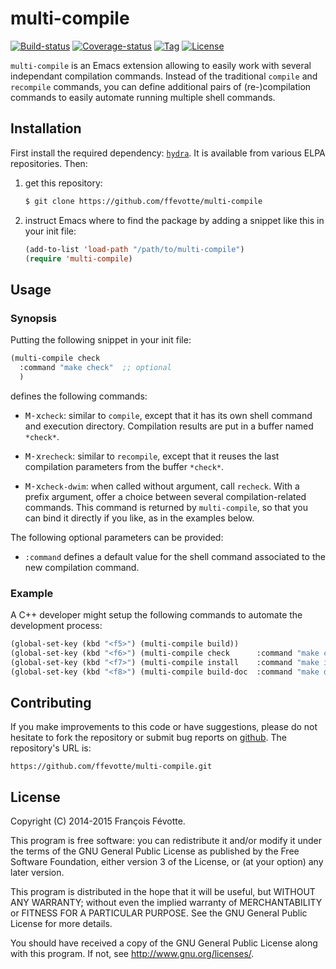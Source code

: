 # multi-compile
[![Build-status](https://travis-ci.org/ffevotte/multi-compile.svg)](https://travis-ci.org/ffevotte/multi-compile) [![Coverage-status](https://coveralls.io/repos/ffevotte/multi-compile/badge.svg?branch=master&service=github)](https://coveralls.io/github/ffevotte/multi-compile?branch=master) [![Tag](https://img.shields.io/github/tag/ffevotte/multi-compile.svg)](https://github.com/ffevotte/multi-compile/tags) [![License](https://img.shields.io/badge/license-GPL_v3-blue.svg)](http://www.gnu.org/licenses/gpl-3.0.html)


`multi-compile` is an Emacs extension allowing to easily work with several
independant compilation commands. Instead of the traditional `compile` and
`recompile` commands, you can define additional pairs of (re-)compilation
commands to easily automate running multiple shell commands.

## Installation

First install the required dependency:
[`hydra`](http://github.com/abo-abo/hydra). It is available from various ELPA
repositories. Then:

1. get this repository:

   ```sh
   $ git clone https://github.com/ffevotte/multi-compile
   ```

2. instruct Emacs where to find the package by adding a snippet like this in
   your init file:

   ```lisp
   (add-to-list 'load-path "/path/to/multi-compile")
   (require 'multi-compile)
   ```

## Usage

### Synopsis

Putting the following snippet in your init file:

```lisp
(multi-compile check
  :command "make check"  ;; optional
  )
```

defines the following commands:

- <kbd>M-x</kbd>`check`: similar to `compile`, except that it has its own shell
  command and execution directory. Compilation results are put in a buffer named `*check*`.

- <kbd>M-x</kbd>`recheck`: similar to `recompile`, except that it reuses the
  last compilation parameters from the buffer `*check*`.

- <kbd>M-x</kbd>`check-dwim`: when called without argument, call `recheck`. With
  a prefix argument, offer a choice between several compilation-related
  commands. This command is returned by `multi-compile`, so that you can bind it
  directly if you like, as in the examples below.


The following optional parameters can be provided:

- `:command` defines a default value for the shell command associated to the new compilation command.


### Example

A C++ developer might setup the following commands to automate the development process:

```lisp
(global-set-key (kbd "<f5>") (multi-compile build))
(global-set-key (kbd "<f6>") (multi-compile check      :command "make check"))
(global-set-key (kbd "<f7>") (multi-compile install    :command "make install"))
(global-set-key (kbd "<f8>") (multi-compile build-doc  :command "make doc"))
```

## Contributing

If you make improvements to this code or have suggestions, please do not hesitate to fork the repository or submit bug reports on [github](https://github.com/ffevotte/multi-compile). The repository's URL is:

    https://github.com/ffevotte/multi-compile.git


## License

Copyright (C) 2014-2015 François Févotte.

This program is free software: you can redistribute it and/or modify it under the terms of the GNU General Public License as published by the Free Software Foundation, either version 3 of the License, or (at your option) any later version.

This program is distributed in the hope that it will be useful, but WITHOUT ANY WARRANTY; without even the implied warranty of MERCHANTABILITY or FITNESS FOR A PARTICULAR PURPOSE.  See the GNU General Public License for more details.

You should have received a copy of the GNU General Public License along with this program.  If not, see <http://www.gnu.org/licenses/>.
